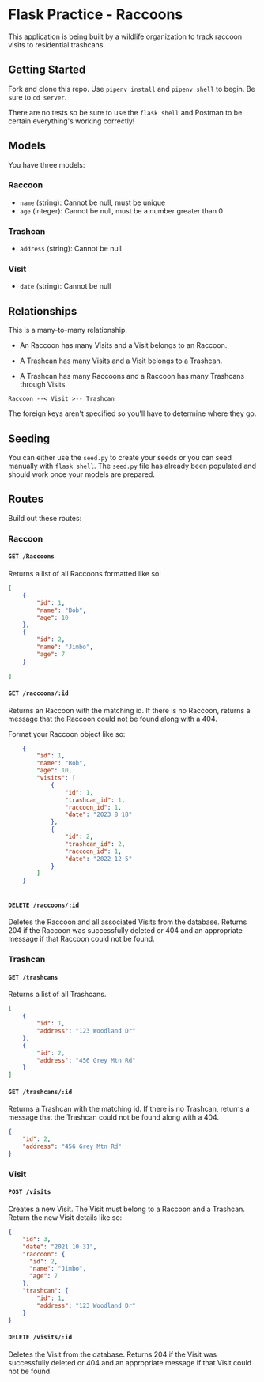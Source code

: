 # Flask Practice - Raccoons

This application is being built by a wildlife organization to track raccoon visits to residential trashcans.

## Getting Started

Fork and clone this repo. Use `pipenv install` and `pipenv shell` to begin. Be sure to `cd server`.

There are no tests so be sure to use the `flask shell` and Postman to be certain everything's working correctly!

## Models

You have three models:

### Raccoon

- `name` (string): Cannot be null, must be unique
- `age` (integer): Cannot be null, must be a number greater than 0

### Trashcan

- `address` (string): Cannot be null

### Visit

- `date` (string): Cannot be null

## Relationships

This is a many-to-many relationship.

- An Raccoon has many Visits and a Visit belongs to an Raccoon.

- A Trashcan has many Visits and a Visit belongs to a Trashcan.

- A Trashcan has many Raccoons and a Raccoon has many Trashcans through Visits.

`Raccoon --< Visit >-- Trashcan`

The foreign keys aren't specified so you'll have to determine where they go.

## Seeding

You can either use the `seed.py` to create your seeds or you can seed manually with `flask shell`. The `seed.py` file has already been populated and should work once your models are prepared.

## Routes

Build out these routes:


### Raccoon

#### `GET /Raccoons`

Returns a list of all Raccoons formatted like so:

```json
[
    {
        "id": 1,
        "name": "Bob",
        "age": 10
    },
    {
        "id": 2,
        "name": "Jimbo",
        "age": 7
    }
    
]
```

#### `GET /raccoons/:id`

Returns an Raccoon with the matching id. If there is no Raccoon, returns a message that the Raccoon could not be found along with a 404.

Format your Raccoon object like so:

```json
    {
        "id": 1,
        "name": "Bob",
        "age": 10,
        "visits": [
            {
                "id": 1,
                "trashcan_id": 1,
                "raccoon_id": 1,
                "date": "2023 8 18"
            },
            {
                "id": 2,
                "trashcan_id": 2,
                "raccoon_id": 1,
                "date": "2022 12 5"
            }
        ]
    }
    
```

#### `DELETE /raccoons/:id`

Deletes the Raccoon and all associated Visits from the database. Returns 204 if the Raccoon was successfully deleted or 404 and an appropriate message if that Raccoon could not be found.


### Trashcan

#### `GET /trashcans`

Returns a list of all Trashcans.

```json
[
    {
        "id": 1,
        "address": "123 Woodland Dr"
    },
    {
        "id": 2,
        "address": "456 Grey Mtn Rd"
    }
]
```


#### `GET /trashcans/:id`

Returns a Trashcan with the matching id. If there is no Trashcan, returns a message that the Trashcan could not be found along with a 404.

```json
{
    "id": 2,
    "address": "456 Grey Mtn Rd"
}
```


### Visit

#### `POST /visits`

Creates a new Visit. The Visit must belong to a Raccoon and a Trashcan. Return the new Visit details like so:

```json
{
    "id": 3,
    "date": "2021 10 31",
    "raccoon": {
      "id": 2,
      "name": "Jimbo",
      "age": 7
    },
    "trashcan": {
        "id": 1,
        "address": "123 Woodland Dr"
    }
}
```

#### `DELETE /visits/:id`

Deletes the Visit from the database. Returns 204 if the Visit was successfully deleted or 404 and an appropriate message if that Visit could not be found.
